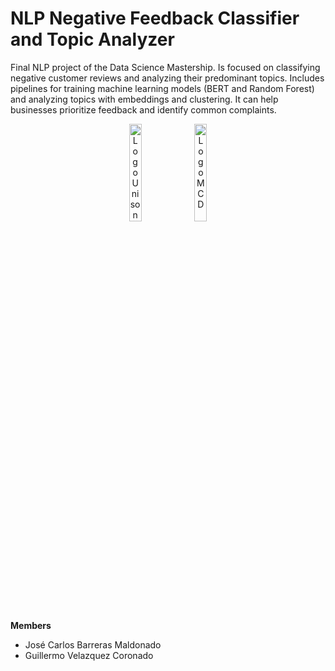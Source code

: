 # NLP Negative Feedback Classifier and Topic Analyzer

Final NLP project of the Data Science Mastership. Is focused on classifying negative customer reviews and analyzing their predominant topics. Includes pipelines for training machine learning models (BERT and Random Forest) and analyzing topics with embeddings and clustering. It can help businesses prioritize feedback and identify common complaints.


<p align="center">
  <img src="https://github.com/josemal98/Cheap_flights_Airflow/assets/90294947/8e5592f9-0cb2-4dd0-ab1e-88647e20576e" alt="Logo Unison" width="20%" height="20%">
  <img src="https://github.com/josemal98/Cheap_flights_Airflow/assets/90294947/559ccb14-a5d8-4861-9f82-df1a9f4ea62a" alt="Logo MCD" width="20%" height="20%">
</p>


**Members**
- José Carlos Barreras Maldonado
- Guillermo Velazquez Coronado
  

